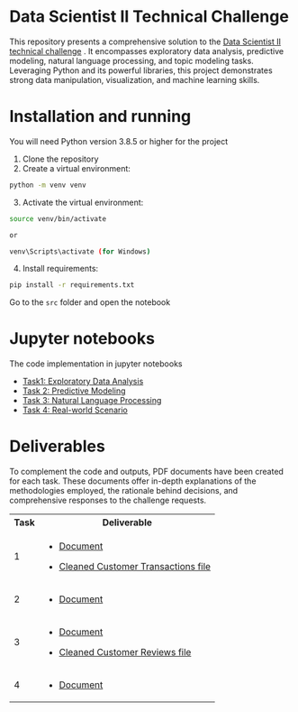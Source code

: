 # Data Scientist II Technical Challenge

This repository presents a comprehensive solution to the [Data Scientist II technical challenge](./Data_Scientist_II_Technical_Challenge.pdf) . It encompasses exploratory data analysis, predictive modeling, natural language processing, and topic modeling tasks. Leveraging Python and its powerful libraries, this project demonstrates strong data manipulation, visualization, and machine learning skills.

# Installation and running
You will need Python version 3.8.5 or higher for the project
1. Clone the repository
2. Create a virtual environment:

```bash
python -m venv venv
```

3. Activate the virtual environment:
```bash
source venv/bin/activate

or

venv\Scripts\activate (for Windows)
```
4. Install requirements:
```bash
pip install -r requirements.txt
```


Go to the `src` folder and open the notebook

# Jupyter notebooks


The code implementation in jupyter notebooks
* [Task1: Exploratory Data Analysis](./src/Task1_Exploratory_Data_Analysis.ipynb)
* [Task 2: Predictive Modeling](./src/Task2_Predictive_Modeling.ipynb)
* [Task 3: Natural Language Processing](./src/Task3_Natural_Language_Processing.ipynb)
* [Task 4: Real-world Scenario](./src/Task4_Real_world_Scenario.ipynb)


# Deliverables

To complement the code and outputs, PDF documents have been created for each task. These documents offer in-depth explanations of the methodologies employed, the rationale behind decisions, and comprehensive responses to the challenge requests.
<table>
<tr><th>Task</th><th>Deliverable</th></tr>
<tr><td>
1
</td><td>

* [Document](./deliverables/deliverable_task1.pdf)

* [Cleaned Customer Transactions file](./output/cleaned_files/transactions_cleaned.csv)
</td></tr>
<tr><td>
2
</td><td>

* [Document](./deliverables/deliverable_task2.pdf)

</td></tr>
<tr><td>

3

</td><td>

* [Document](./deliverables/deliverable_task3.pdf)

* [Cleaned Customer Reviews file](./output/cleaned_files/reviews_with_scores.csv)

</td></tr>
<tr><td>

4
</td><td>

* [Document](./deliverables/deliverable_task4.pdf)

</td></tr>

</table>

